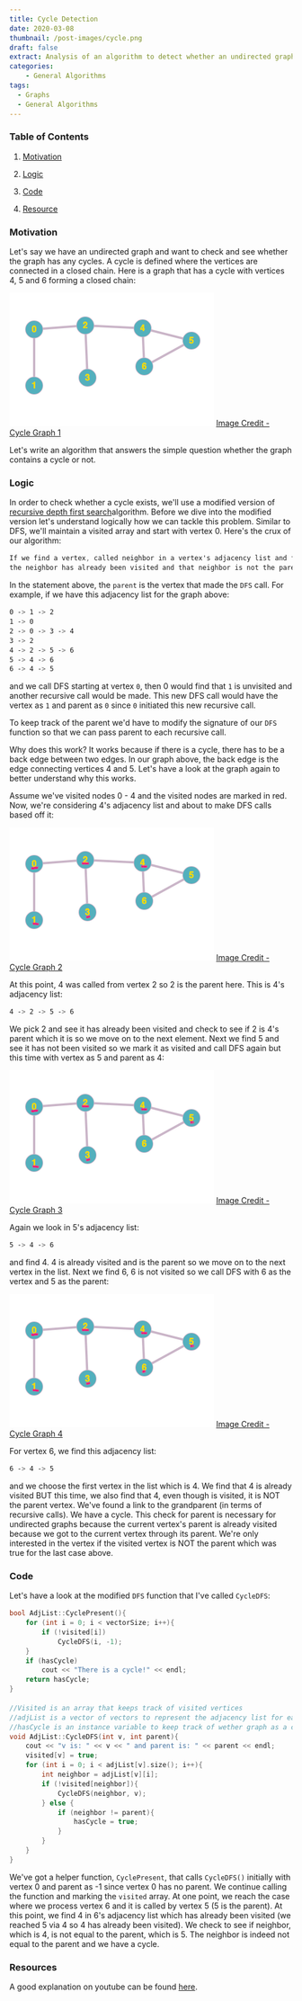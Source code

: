 ```yaml
---
title: Cycle Detection
date: 2020-03-08
thumbnail: /post-images/cycle.png
draft: false
extract: Analysis of an algorithm to detect whether an undirected graph has a cycle
categories: 
    - General Algorithms
tags:
  - Graphs
  - General Algorithms
---
```


### Table of Contents

1. [Motivation](#motivation)

2. [Logic](#logic)

3. [Code](#code)

4. [Resource](#resources)

### Motivation

Let's say we have an undirected graph and want to check and see whether the graph has any cycles. A cycle is defined where the vertices are connected in a closed chain. Here is a graph that has a cycle with vertices $4$, $5$ and $6$ forming a closed chain:

![Undirected-Graph-1](images/cycledetection/example.png) [Image Credit - Cycle Graph 1](https://graphonline.ru/en/)

Let's write an algorithm that answers the simple question whether the graph contains a  cycle or not. 

### Logic

 In order to check whether a cycle exists, we'll use a modified version of [recursive depth first search](/graphs#depth-first-search)algorithm. Before we dive into the modified version let's understand logically how we can tackle this problem. Similar to DFS, we'll maintain a visited array and start with vertex 0. Here's the crux of our algorithm:
 
```css
If we find a vertex, called neighbor in a vertex's adjacency list and find that 
the neighbor has already been visited and that neighbor is not the parent vertex, we have a cycle.
```

In the statement above, the `parent` is the vertex that made the `DFS` call. For example, if we have this adjacency list for the graph above:

```css
0 -> 1 -> 2
1 -> 0 
2 -> 0 -> 3 -> 4
3 -> 2
4 -> 2 -> 5 -> 6
5 -> 4 -> 6
6 -> 4 -> 5 
``` 

and we call DFS starting at vertex `0`, then 0 would find that `1` is unvisited and another recursive call would be made. This new DFS call would have the vertex as `1` and parent as `0` since `0` initiated this new recursive call. 

To keep track of the parent we'd have to modify the signature of our `DFS` function so that we can pass parent to each recursive call.

Why does this work? It works because if there is a cycle, there has to be a back edge between two edges. In our graph above, the back edge is the edge connecting vertices 4 and 5. Let's have a look at the graph again to better understand why this works. 

Assume we've visited nodes 0 - 4 and the visited nodes are marked in red. Now, we're considering 4's adjacency list and about to make DFS calls based off it:

![Undirected-Graph-1](images/cycledetection/example_visited_1.png) [Image Credit - Cycle Graph 2](https://graphonline.ru/en/)

At this point, 4 was called from vertex 2 so 2 is the parent here. This is 4's adjacency list:

```css
4 -> 2 -> 5 -> 6
```
We pick 2 and see it has already been visited and check to see if 2 is 4's parent which it is so we move on to the next element. Next we find 5 and see it has not been visited so we mark it as visited and call DFS again but this time with vertex as 5 and parent as 4:


![Undirected-Graph-1](images/cycledetection/example_visited_2.png) [Image Credit - Cycle Graph 3](https://graphonline.ru/en/)

Again we look in 5's adjacency list:

```css
5 -> 4 -> 6
```

and find 4. 4 is already visited and is the parent so we move on to the next vertex in the list. Next we find 6, 6 is not visited so we call DFS with 6 as the vertex and 5 as the parent:

![Undirected-Graph-1](images/cycledetection/example_visited_3.png) [Image Credit - Cycle Graph 4](https://graphonline.ru/en/)

For vertex 6, we find this adjacency list:

```css
6 -> 4 -> 5 
```

and we choose the first vertex in the list which is 4. We find that 4 is already visited BUT this time, we also find that 4, even though is visited, it is NOT the parent vertex. We've found a link to the grandparent (in terms of recursive calls). We have a cycle. This check for parent is necessary for undirected graphs because the current vertex's parent is already visited because we got to the current vertex through its parent. We're only interested in the vertex if the visited vertex is NOT the parent which was true for the last case above. 

### Code

Let's have a look at the modified `DFS` function that I've called `CycleDFS`:

```cpp
bool AdjList::CyclePresent(){
    for (int i = 0; i < vectorSize; i++){
        if (!visited[i])
            CycleDFS(i, -1);
    }
    if (hasCycle)
        cout << "There is a cycle!" << endl;
    return hasCycle;
}

//Visited is an array that keeps track of visited vertices
//adjList is a vector of vectors to represent the adjacency list for each vertex
//hasCycle is an instance variable to keep track of wether graph as a cycle
void AdjList::CycleDFS(int v, int parent){
    cout << "v is: " << v << " and parent is: " << parent << endl;
    visited[v] = true;
    for (int i = 0; i < adjList[v].size(); i++){
        int neighbor = adjList[v][i];
        if (!visited[neighbor]){
            CycleDFS(neighbor, v);
        } else {
            if (neighbor != parent){
                hasCycle = true;
            }
        }
    }
}
```

We've got a helper function, `CyclePresent`, that calls `CycleDFS()` initially with vertex 0 and parent as -1 since vertex 0 has no parent. We continue calling the function and marking the `visited` array. At one point, we reach the case where we process vertex 6 and it is called by vertex 5 (5 is the parent). At this point, we find 4 in 6's adjacency list which has already been visited (we reached 5 via 4 so 4 has already been visited). We check to see if neighbor, which is 4, is not equal to the parent, which is 5. The neighbor is indeed not equal to the parent and we have a cycle.

### Resources

A good explanation on youtube can be found [here](https://www.youtube.com/watch?v=eCG3T1m7rFY).


